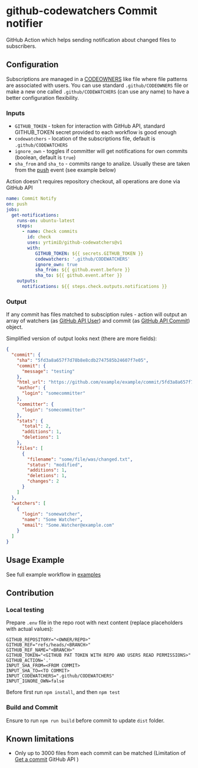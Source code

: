 # github-codewatchers Commit notifier

GitHub Action which helps sending notification about changed files to subscribers.

## Configuration
Subscriptions are managed in a [CODEOWNERS](https://docs.github.com/en/repositories/managing-your-repositorys-settings-and-features/customizing-your-repository/about-code-owners) like file where file patterns are associated with users. You can use standard `.github/CODEOWNERS` file or make a new one called `.github/CODEWATCHERS` (can use any name) to have a better configuration flexibility.

### Inputs
* `GITHUB_TOKEN` - token for interaction with GitHub API, standard GITHUB_TOKEN secret provided to each workflow is good enough
* `codewatchers` - location of the subscriptions file, default is `.github/CODEWATCHERS`
* `ignore_own` - toggles if committer will get notifications for own commits (boolean, default is `true`)
* `sha_from` and `sha_to` - commits range to analize. Usually these are taken from the [push](https://docs.github.com/en/actions/using-workflows/events-that-trigger-workflows#push) event (see example below)

Action doesn't requires repository checkout, all operations are done via GitHub API

```yaml
name: Commit Notify
on: push
jobs:
  get-notifications:
    runs-on: ubuntu-latest
    steps:
      - name: Check commits
        id: check
        uses: yrtimiD/github-codewatchers@v1
        with:
           GITHUB_TOKEN: ${{ secrets.GITHUB_TOKEN }}
           codewatchers: '.github/CODEWATCHERS'
           ignore_own: true
           sha_from: ${{ github.event.before }}
           sha_to: ${{ github.event.after }}
    outputs:
      notifications: ${{ steps.check.outputs.notifications }}
```

### Output
If any commit has files matched to subsciption rules - action will output an array of watchers (as [GitHub API User](https://docs.github.com/en/rest/users/users?apiVersion=2022-11-28#get-a-user)) and commit (as [GitHub API Commit](https://docs.github.com/en/rest/commits/commits?apiVersion=2022-11-28#get-a-commit)) object.

Simplified version of output looks next (there are more fields):
```json
{
  "commit": {
    "sha": "5fd3a8a657f7d78b8e8cdb2747585b24607f7e05",
    "commit": {
      "message": "testing"
    },
    "html_url": "https://github.com/example/example/commit/5fd3a8a657f7d78b8e8cdb2747585b24607f7e05",
    "author": {
      "login": "somecommitter"
    },
    "committer": {
      "login": "somecommitter"
    },
    "stats": {
      "total": 2,
      "additions": 1,
      "deletions": 1
    },
    "files": [
      {
        "filename": "some/file/was/changed.txt",
        "status": "modified",
        "additions": 1,
        "deletions": 1,
        "changes": 2
      }
    ]
  },
  "watchers": [
    {
      "login": "somewatcher",
      "name": "Some Watcher",
      "email": "Some.Watcher@example.com"
    }
  ]
}
```

## Usage Example
See full example workflow in [examples](examples/)

## Contribution
### Local testing
Prepare `.env` file in the repo root with next content (replace <xxx> placeholders with actual values):
```
GITHUB_REPOSITORY="<OWNER/REPO>"
GITHUB_REF="refs/heads/<BRANCH>"
GITHUB_REF_NAME="<BRANCH>"
GITHUB_TOKEN="<GITHUB PAT TOKEN WITH REPO AND USERS READ PERMISSIONS>"
GITHUB_ACTION='.'
INPUT_SHA_FROM=<FROM COMMIT>
INPUT_SHA_TO=<TO COMMIT>
INPUT_CODEWATCHERS=".github/CODEWATCHERS"
INPUT_IGNORE_OWN=false
```

Before first run `npm install`, and then `npm test`


### Build and Commit
Ensure to run `npm run build` before commit to update `dist` folder.


## Known limitations
* Only up to 3000 files from each commit can be matched (Limitation of [Get a commit](https://docs.github.com/en/rest/commits/commits?apiVersion=2022-11-28#get-a-commit) GitHub API )

